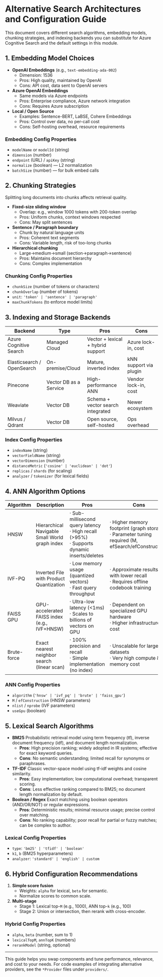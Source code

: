 <!--
  Alternative Search Configurations and Algorithms
  Located at: core/public/search/ALTERNATIVES.md
-->
# Alternative Search Architectures and Configuration Guide

This document covers different search algorithms, embedding models, chunking strategies, and indexing backends you can substitute for Azure Cognitive Search and the default settings in this module.

## 1. Embedding Model Choices
- **OpenAI Embeddings** (e.g., `text-embedding-ada-002`)
  - Dimension: 1536
  - Pros: High quality, maintained by OpenAI
  - Cons: API cost, data sent to OpenAI servers
- **Azure OpenAI Embeddings**
  - Same models via Azure endpoints
  - Pros: Enterprise compliance, Azure network integration
  - Cons: Requires Azure subscription
- **Local / Open Source**
  - Examples: Sentence-BERT, LaBSE, Cohere Embeddings
  - Pros: Control over data, no per-call cost
  - Cons: Self-hosting overhead, resource requirements

### Embedding Config Properties
- `modelName` or `modelId` (string)
- `dimension` (number)
- `endpoint` (URL) / `apiKey` (string)
- `normalize` (boolean) — L2 normalization
- `batchSize` (number) — for bulk embed calls

## 2. Chunking Strategies
Splitting long documents into chunks affects retrieval quality.
- **Fixed-size sliding window**
  - Overlap: e.g., window 1000 tokens with 200-token overlap
  - Pros: Uniform chunks, context windows respected
  - Cons: May split sentences
- **Sentence / Paragraph boundary**
  - Chunk by natural language units
  - Pros: Coherent text segments
  - Cons: Variable length, risk of too-long chunks
- **Hierarchical chunking**
  - Large→medium→small (section→paragraph→sentence)
  - Pros: Maintains document hierarchy
  - Cons: Complex implementation

### Chunking Config Properties
- `chunkSize` (number of tokens or characters)
- `chunkOverlap` (number of tokens)
- `unit`: `'token' | 'sentence' | 'paragraph'`
- `maxChunkTokens` (to enforce model limits)

## 3. Indexing and Storage Backends

| Backend                        | Type            | Pros                               | Cons                             |
|--------------------------------|-----------------|------------------------------------|----------------------------------|
| Azure Cognitive Search         | Managed Cloud   | Vector + lexical + hybrid support | Azure lock-in, cost              |
| Elasticsearch / OpenSearch     | On-premise/Cloud| Mature, inverted index             | kNN support via plugin           |
| Pinecone                       | Vector DB as a Service | High-performance ANN            | Vendor lock-in, cost             |
| Weaviate                       | Vector DB       | Schema + vector search integrated  | Newer ecosystem                  |
| Milvus / Qdrant                | Vector DB       | Open source, self-hosted           | Ops overhead                     |

### Index Config Properties
- `indexName` (string)
- `vectorFieldName` (string)
- `vectorDimension` (number)
- `distanceMetric` (`'cosine' | 'euclidean' | 'dot'`)
- `replicas` / `shards` (for scaling)
- `analyzer` / `tokenizer` (for lexical fields)

## 4. ANN Algorithm Options

| Algorithm   | Description                                    | Pros                                               | Cons                                                |
|-------------|------------------------------------------------|----------------------------------------------------|-----------------------------------------------------|
| HNSW        | Hierarchical Navigable Small World graph index | · Sub-millisecond query latency<br>· High recall (>95%)<br>· Supports dynamic inserts/deletes | · Higher memory footprint (graph storage)<br>· Parameter tuning required (M, efSearch/efConstruction) |
| IVF-PQ      | Inverted File with Product Quantization        | · Low memory usage (quantized vectors)<br>· Fast query throughput | · Approximate results with lower recall<br>· Requires offline codebook training |
| FAISS GPU   | GPU-accelerated FAISS index (e.g., IVF+HNSW)    | · Ultra-low latency (<1ms)<br>· Scales to billions of vectors on GPU | · Dependent on specialized GPU hardware<br>· Higher infrastructure cost |
| Brute-force | Exact nearest neighbor search (linear scan)    | · 100% precision and recall<br>· Simple implementation (no index) | · Unscalable for large datasets<br>· Very high compute & memory cost |

### ANN Config Properties
- `algorithm` (`'hnsw' | 'ivf_pq' | 'brute' | 'faiss_gpu'`)
- `M` / `efConstruction` (HNSW parameters)
- `nlist` / `nprobe` (IVF parameters)
- `useGpu` (boolean)

## 5. Lexical Search Algorithms
- **BM25**
  Probabilistic retrieval model using term frequency (tf), inverse document frequency (idf), and document length normalization.
  - **Pros**: High precision ranking; widely adopted in IR systems; effective for exact keyword queries.
  - **Cons**: No semantic understanding; limited recall for synonyms or paraphrases.
- **TF-IDF**
  Classic vector-space model using tf-idf weights and cosine similarity.
  - **Pros**: Easy implementation; low computational overhead; transparent scoring.
  - **Cons**: Less effective ranking compared to BM25; no document length normalization by default.
- **Boolean / Regex**
  Exact matching using boolean operators (AND/OR/NOT) or regular expressions.
  - **Pros**: Deterministic results; minimal resource usage; precise control over matching.
  - **Cons**: No ranking capability; poor recall for partial or fuzzy matches; can be complex to author.

### Lexical Config Properties
- `type`: `'bm25' | 'tfidf' | 'boolean'`
- `k1`, `b` (BM25 hyperparameters)
- `analyzer`: `'standard' | 'english' | custom`

## 6. Hybrid Configuration Recommendations
1. **Simple score fusion**
   - Weights: `alpha` for lexical, `beta` for semantic.  
   - Normalize scores to common scale.
2. **Multi-stage**
   - Stage 1: Lexical top-`M` (e.g., 1000), ANN top-`k` (e.g., 100)
   - Stage 2: Union or intersection, then rerank with cross-encoder.

### Hybrid Config Properties
- `alpha`, `beta` (number, sum to 1)
- `lexicalTopM`, `annTopK` (numbers)
- `rerankModel` (string, optional)

---
This guide helps you swap components and tune performance, relevance, and cost to your needs. For code examples of integrating alternative providers, see the `*Provider` files under `providers/`.